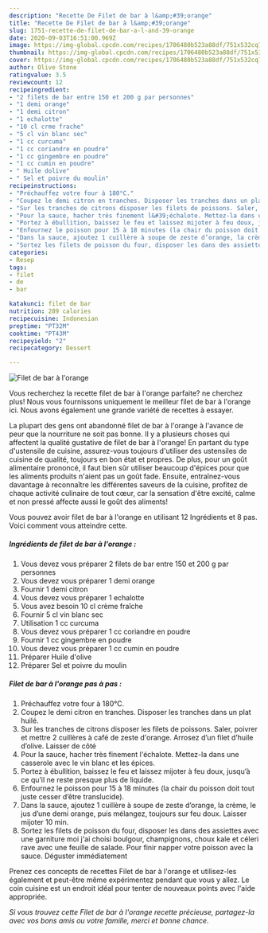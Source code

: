 ```yaml
---
description: "Recette De Filet de bar à l&amp;#39;orange"
title: "Recette De Filet de bar à l&amp;#39;orange"
slug: 1751-recette-de-filet-de-bar-a-l-and-39-orange
date: 2020-09-03T16:51:00.969Z
image: https://img-global.cpcdn.com/recipes/1706480b523a88df/751x532cq70/filet-de-bar-a-lorange-photo-principale-de-la-recette.jpg
thumbnail: https://img-global.cpcdn.com/recipes/1706480b523a88df/751x532cq70/filet-de-bar-a-lorange-photo-principale-de-la-recette.jpg
cover: https://img-global.cpcdn.com/recipes/1706480b523a88df/751x532cq70/filet-de-bar-a-lorange-photo-principale-de-la-recette.jpg
author: Olive Stone
ratingvalue: 3.5
reviewcount: 12
recipeingredient:
- "2 filets de bar entre 150 et 200 g par personnes"
- "1 demi orange"
- "1 demi citron"
- "1 echalotte"
- "10 cl crme frache"
- "5 cl vin blanc sec"
- "1 cc curcuma"
- "1 cc coriandre en poudre"
- "1 cc gingembre en poudre"
- "1 cc cumin en poudre"
- " Huile dolive"
- " Sel et poivre du moulin"
recipeinstructions:
- "Préchauffez votre four à 180°C."
- "Coupez le demi citron en tranches. Disposer les tranches dans un plat huilé."
- "Sur les tranches de citrons disposer les filets de poissons. Saler, poivrer et mettre 2 cuillères à café de zeste d&#39;orange. Arrosez d’un filet d’huile d’olive. Laisser de côté"
- "Pour la sauce, hacher très finement l&#39;échalote. Mettez-la dans une casserole avec le vin blanc et les épices."
- "Portez à ébullition, baissez le feu et laissez mijoter à feu doux, jusqu’à ce qu’il ne reste presque plus de liquide."
- "Enfournez le poisson pour 15 à 18 minutes (la chair du poisson doit tout juste cesser d’être translucide)."
- "Dans la sauce, ajoutez 1 cuillère à soupe de zeste d’orange, la crème, le jus d’une demi orange, puis mélangez, toujours sur feu doux. Laisser mijoter 10 min."
- "Sortez les filets de poisson du four, disposer les dans des assiettes avec une garniture moi j&#39;ai choisi boulgour, champignons, choux kale et céleri rave avec une feuille de salade. Pour finir napper votre poisson avec la sauce. Déguster immédiatement"
categories:
- Resep
tags:
- filet
- de
- bar

katakunci: filet de bar 
nutrition: 289 calories
recipecuisine: Indonesian
preptime: "PT32M"
cooktime: "PT43M"
recipeyield: "2"
recipecategory: Dessert

---
```



![Filet de bar à l&#39;orange](https://img-global.cpcdn.com/recipes/1706480b523a88df/751x532cq70/filet-de-bar-a-lorange-photo-principale-de-la-recette.jpg)

Vous recherchez la recette filet de bar à l&#39;orange parfaite? ne cherchez plus! Nous vous fournissons uniquement le meilleur filet de bar à l&#39;orange ici. Nous avons également une grande variété de recettes à essayer.

La plupart des gens ont abandonné filet de bar à l&#39;orange à l'avance de peur que la nourriture ne soit pas bonne. Il y a plusieurs choses qui affectent la qualité gustative de filet de bar à l&#39;orange! En partant du type d'ustensile de cuisine, assurez-vous toujours d'utiliser des ustensiles de cuisine de qualité, toujours en bon état et propres. De plus, pour un goût alimentaire prononcé, il faut bien sûr utiliser beaucoup d'épices pour que les aliments produits n'aient pas un goût fade. Ensuite, entraînez-vous davantage à reconnaître les différentes saveurs de la cuisine, profitez de chaque activité culinaire de tout cœur, car la sensation d'être excité, calme et non pressé affecte aussi le goût des aliments!

<!--inarticleads1-->

Vous pouvez avoir filet de bar à l&#39;orange en utilisant 12 Ingrédients et 8 pas. Voici comment vous atteindre cette.

##### Ingrédients de filet de bar à l&#39;orange :

1. Vous devez vous préparer 2 filets de bar entre 150 et 200 g par personnes
1. Vous devez vous préparer 1 demi orange
1. Fournir 1 demi citron
1. Vous devez vous préparer 1 echalotte
1. Vous avez besoin 10 cl crème fraîche
1. Fournir 5 cl vin blanc sec
1. Utilisation 1 cc curcuma
1. Vous devez vous préparer 1 cc coriandre en poudre
1. Fournir 1 cc gingembre en poudre
1. Vous devez vous préparer 1 cc cumin en poudre
1. Préparer  Huile d&#39;olive
1. Préparer  Sel et poivre du moulin




<!--inarticleads2-->

##### Filet de bar à l&#39;orange pas à pas :

1. Préchauffez votre four à 180°C.
1. Coupez le demi citron en tranches. Disposer les tranches dans un plat huilé.
1. Sur les tranches de citrons disposer les filets de poissons. Saler, poivrer et mettre 2 cuillères à café de zeste d&#39;orange. Arrosez d’un filet d’huile d’olive. Laisser de côté
1. Pour la sauce, hacher très finement l&#39;échalote. Mettez-la dans une casserole avec le vin blanc et les épices.
1. Portez à ébullition, baissez le feu et laissez mijoter à feu doux, jusqu’à ce qu’il ne reste presque plus de liquide.
1. Enfournez le poisson pour 15 à 18 minutes (la chair du poisson doit tout juste cesser d’être translucide).
1. Dans la sauce, ajoutez 1 cuillère à soupe de zeste d’orange, la crème, le jus d’une demi orange, puis mélangez, toujours sur feu doux. Laisser mijoter 10 min.
1. Sortez les filets de poisson du four, disposer les dans des assiettes avec une garniture moi j&#39;ai choisi boulgour, champignons, choux kale et céleri rave avec une feuille de salade. Pour finir napper votre poisson avec la sauce. Déguster immédiatement




<!--inarticleads1-->

<p>
Prenez ces concepts de recettes Filet de bar à l&#39;orange et utilisez-les également et peut-être même expérimentez pendant que vous y allez. Le coin cuisine est un endroit idéal pour tenter de nouveaux points avec l'aide appropriée.
</p>

<p>
<i>Si vous trouvez cette Filet de bar à l&#39;orange recette précieuse, partagez-la avec vos bons amis ou votre famille, merci et bonne chance.</i>
</p>
